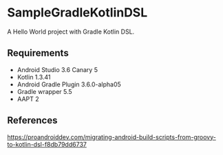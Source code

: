 # SampleGradleKotlinDSL
A Hello World project with Gradle Kotlin DSL.

## Requirements
* Android Studio 3.6 Canary 5
* Kotlin 1.3.41
* Android Gradle Plugin 3.6.0-alpha05
* Gradle wrapper 5.5
* AAPT 2

## References
https://proandroiddev.com/migrating-android-build-scripts-from-groovy-to-kotlin-dsl-f8db79dd6737